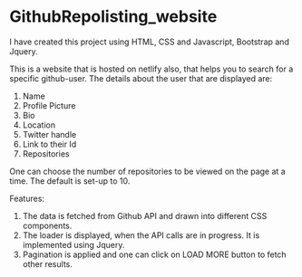 # GithubRepolisting_website
I have created this project using HTML, CSS and Javascript, Bootstrap and Jquery.

This is a website that is hosted on netlify also, that helps you to search for a specific github-user.
The details about the user that are displayed are:
1. Name
2. Profile Picture
3. Bio
4. Location
5. Twitter handle
6. Link to their Id
7. Repositories

One can choose the number of repositories to be viewed on the page at a time. The default is set-up to 10.

Features:
1. The data is fetched from Github API and drawn into different CSS components.
2. The loader is displayed, when the API calls are in progress. It is implemented using Jquery.
3. Pagination is applied and one can click on LOAD MORE button to fetch other results.


   
